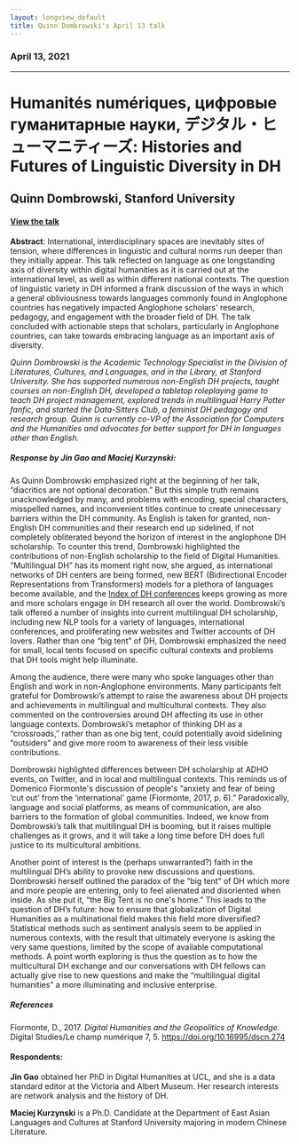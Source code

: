```yaml
---
layout: longview_default
title: Quinn Dombrowski's April 13 talk
---
```


<div class="row py-3"></div>

### April 13, 2021

---

# Humanités numériques, цифровые гуманитарные науки, デジタル・ヒューマニティーズ: Histories and Futures of Linguistic Diversity in DH

## Quinn Dombrowski, Stanford University

#### [View the talk](https://mediacentral.ucl.ac.uk/Play/61740)

**Abstract**: International, interdisciplinary spaces are inevitably sites of tension, where differences in linguistic and cultural norms run deeper than they initially appear. This talk reflected on language as one longstanding axis of diversity within digital humanities as it is carried out at the international level, as well as within different national contexts. The question of linguistic variety in DH informed a frank discussion of the ways in which a general obliviousness towards languages commonly found in Anglophone countries has negatively impacted Anglophone scholars' research, pedagogy, and engagement with the broader field of DH. The talk concluded with actionable steps that scholars, particularly in Anglophone countries, can take towards embracing language as an important axis of diversity.

*Quinn Dombrowski is the Academic Technology Specialist in the Division of Literatures, Cultures, and Languages, and in the Library, at Stanford University. She has supported numerous non-English DH projects, taught courses on non-English DH, developed a tabletop roleplaying game to teach DH project management, explored trends in multilingual Harry Potter fanfic, and started the Data-Sitters Club, a feminist DH pedagogy and research group. Quinn is currently co-VP of the Association for Computers and the Humanities and advocates for better support for DH in languages other than English.*

##### Response by Jin Gao and Maciej Kurzynski:
As Quinn Dombrowski emphasized right at the beginning of her talk, “diacritics are not optional decoration.” But this simple truth remains unacknowledged by many, and problems with encoding, special characters, misspelled names, and inconvenient titles continue to create unnecessary barriers within the DH community. As English is taken for granted, non-English DH communities and their research end up sidelined, if not completely obliterated beyond the horizon of interest in the anglophone DH scholarship. To counter this trend, Dombrowski highlighted the contributions of non-English scholarship to the field of Digital Humanities. “Multilingual DH” has its moment right now, she argued, as international networks of DH centers are being formed, new BERT (Bidirectional Encoder Representations from Transformers) models for a plethora of languages become available, and the [Index of DH conferences](https://dh-abstracts.library.cmu.edu/) keeps growing as more and more scholars engage in DH research all over the world. Dombrowski’s talk offered a number of insights into current multilingual DH scholarship, including new NLP tools for a variety of languages, international conferences, and proliferating new websites and Twitter accounts of DH lovers. Rather than one “big tent” of DH, Dombrowski emphasized the need for small, local tents focused on specific cultural contexts and problems that DH tools might help illuminate.

Among the audience, there were many who spoke languages other than English and work in non-Anglophone environments. Many participants felt grateful for Dombrowski’s attempt to raise the awareness about DH projects and achievements in multilingual and multicultural contexts. They also commented on the controversies around DH affecting its use in other language contexts. Dombrowski’s metaphor of thinking DH as a “crossroads,” rather than as one big tent, could potentially avoid sidelining “outsiders” and give more room to awareness of their less visible contributions.

Dombrowski highlighted differences between DH scholarship at ADHO events, on Twitter, and in local and multilingual contexts. This reminds us of Domenico Fiormonte's discussion of people's “anxiety and fear of being ‘cut out’ from the ‘international’ game (Fiormonte, 2017, p. 6).” Paradoxically, language and social platforms, as means of communication, are also barriers to the formation of global communities. Indeed, we know from Dombrowski’s talk that multilingual DH is booming, but it raises multiple challenges as it grows, and it will take a long time before DH does full justice to its multicultural ambitions.

Another point of interest is the (perhaps unwarranted?) faith in the multilingual DH’s ability to provoke new discussions and questions. Dombrowski herself outlined the paradox of the “big tent” of DH which more and more people are entering, only to feel alienated and disoriented when inside. As she put it, “the Big Tent is no one's home.” This leads to the question of DH’s future: how to ensure that globalization of Digital Humanities as a multinational field makes this field more diversified? Statistical methods such as sentiment analysis seem to be applied in numerous contexts, with the result that ultimately everyone is asking the very same questions, limited by the scope of available computational methods. A point worth exploring is thus the question as to how the multicultural DH exchange and our conversations with DH fellows can actually give rise to new questions and make the “multilingual digital humanities” a more illuminating and inclusive enterprise.

##### References
Fiormonte, D., 2017. *Digital Humanities and the Geopolitics of Knowledge.* Digital Studies/Le champ numérique 7, 5. https://doi.org/10.16995/dscn.274


#### Respondents:
**Jin Gao** obtained her PhD in Digital Humanities at UCL, and she is a data standard editor at the Victoria and Albert Museum. Her research interests are network analysis and the history of DH. 
 
**Maciej Kurzynski** is a Ph.D. Candidate at the Department of East Asian Languages and Cultures at Stanford University majoring in modern Chinese Literature.